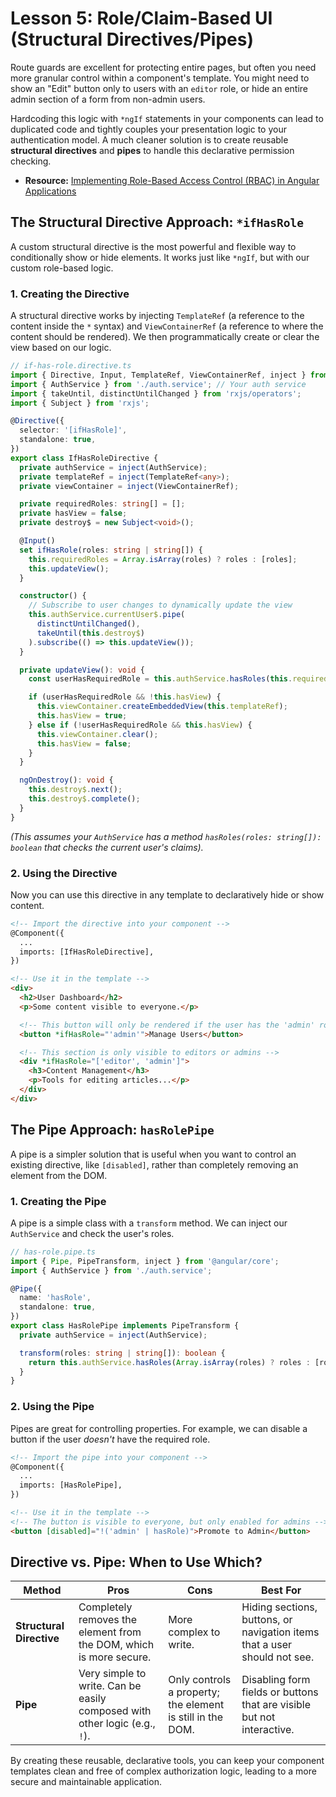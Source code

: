 # Lesson 5: Role/Claim-Based UI (Structural Directives/Pipes)

Route guards are excellent for protecting entire pages, but often you need more granular control within a component's template. You might need to show an "Edit" button only to users with an `editor` role, or hide an entire admin section of a form from non-admin users.

Hardcoding this logic with `*ngIf` statements in your components can lead to duplicated code and tightly couples your presentation logic to your authentication model. A much cleaner solution is to create reusable **structural directives** and **pipes** to handle this declarative permission checking.

- **Resource:** [Implementing Role-Based Access Control (RBAC) in Angular Applications](https://www.c-sharpcorner.com/article/implementing-role-based-access-control-rbac-in-angular-applications/)

## The Structural Directive Approach: `*ifHasRole`

A custom structural directive is the most powerful and flexible way to conditionally show or hide elements. It works just like `*ngIf`, but with our custom role-based logic.

### 1. Creating the Directive

A structural directive works by injecting `TemplateRef` (a reference to the content inside the `*` syntax) and `ViewContainerRef` (a reference to where the content should be rendered). We then programmatically create or clear the view based on our logic.

```typescript
// if-has-role.directive.ts
import { Directive, Input, TemplateRef, ViewContainerRef, inject } from '@angular/core';
import { AuthService } from './auth.service'; // Your auth service
import { takeUntil, distinctUntilChanged } from 'rxjs/operators';
import { Subject } from 'rxjs';

@Directive({
  selector: '[ifHasRole]',
  standalone: true,
})
export class IfHasRoleDirective {
  private authService = inject(AuthService);
  private templateRef = inject(TemplateRef<any>);
  private viewContainer = inject(ViewContainerRef);

  private requiredRoles: string[] = [];
  private hasView = false;
  private destroy$ = new Subject<void>();

  @Input()
  set ifHasRole(roles: string | string[]) {
    this.requiredRoles = Array.isArray(roles) ? roles : [roles];
    this.updateView();
  }

  constructor() {
    // Subscribe to user changes to dynamically update the view
    this.authService.currentUser$.pipe(
      distinctUntilChanged(),
      takeUntil(this.destroy$)
    ).subscribe(() => this.updateView());
  }

  private updateView(): void {
    const userHasRequiredRole = this.authService.hasRoles(this.requiredRoles);

    if (userHasRequiredRole && !this.hasView) {
      this.viewContainer.createEmbeddedView(this.templateRef);
      this.hasView = true;
    } else if (!userHasRequiredRole && this.hasView) {
      this.viewContainer.clear();
      this.hasView = false;
    }
  }

  ngOnDestroy(): void {
    this.destroy$.next();
    this.destroy$.complete();
  }
}
```
*(This assumes your `AuthService` has a method `hasRoles(roles: string[]): boolean` that checks the current user's claims).*

### 2. Using the Directive

Now you can use this directive in any template to declaratively hide or show content.

```html
<!-- Import the directive into your component -->
@Component({
  ...
  imports: [IfHasRoleDirective],
})

<!-- Use it in the template -->
<div>
  <h2>User Dashboard</h2>
  <p>Some content visible to everyone.</p>

  <!-- This button will only be rendered if the user has the 'admin' role -->
  <button *ifHasRole="'admin'">Manage Users</button>

  <!-- This section is only visible to editors or admins -->
  <div *ifHasRole="['editor', 'admin']">
    <h3>Content Management</h3>
    <p>Tools for editing articles...</p>
  </div>
</div>
```

## The Pipe Approach: `hasRolePipe`

A pipe is a simpler solution that is useful when you want to control an existing directive, like `[disabled]`, rather than completely removing an element from the DOM.

### 1. Creating the Pipe

A pipe is a simple class with a `transform` method. We can inject our `AuthService` and check the user's roles.

```typescript
// has-role.pipe.ts
import { Pipe, PipeTransform, inject } from '@angular/core';
import { AuthService } from './auth.service';

@Pipe({
  name: 'hasRole',
  standalone: true,
})
export class HasRolePipe implements PipeTransform {
  private authService = inject(AuthService);

  transform(roles: string | string[]): boolean {
    return this.authService.hasRoles(Array.isArray(roles) ? roles : [roles]);
  }
}
```

### 2. Using the Pipe

Pipes are great for controlling properties. For example, we can disable a button if the user *doesn't* have the required role.

```html
<!-- Import the pipe into your component -->
@Component({
  ...
  imports: [HasRolePipe],
})

<!-- Use it in the template -->
<!-- The button is visible to everyone, but only enabled for admins -->
<button [disabled]="!('admin' | hasRole)">Promote to Admin</button>
```

## Directive vs. Pipe: When to Use Which?

| Method                | Pros                                                                        | Cons                                                     | Best For                                                                  |
| --------------------- | --------------------------------------------------------------------------- | -------------------------------------------------------- | ------------------------------------------------------------------------- |
| **Structural Directive** | Completely removes the element from the DOM, which is more secure.        | More complex to write.                                   | Hiding sections, buttons, or navigation items that a user should not see. |
| **Pipe**              | Very simple to write. Can be easily composed with other logic (e.g., `!`). | Only controls a property; the element is still in the DOM. | Disabling form fields or buttons that are visible but not interactive.    |

By creating these reusable, declarative tools, you can keep your component templates clean and free of complex authorization logic, leading to a more secure and maintainable application.